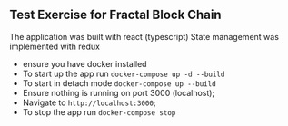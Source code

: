 
## Test Exercise for Fractal Block Chain

The application was built with react (typescript)
State management was implemented with redux 
- ensure you have docker installed 
- To start up the app run `docker-compose up -d --build`
- To start in detach mode `docker-compose up --build`
- Ensure nothing is running on port 3000 (localhost);
- Navigate to `http://localhost:3000`;
- To stop the app run `docker-compose stop`

